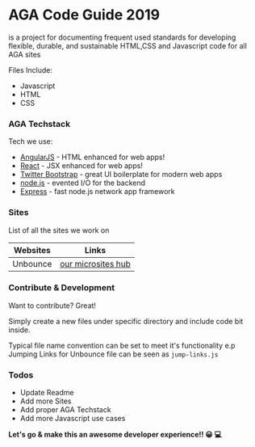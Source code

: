 # AGA Code Guide 2019
is a project for documenting frequent used standards for developing flexible, durable, and sustainable HTML,CSS and Javascript code for all AGA sites

Files Include:

  - Javascript
  - HTML
  - CSS

### AGA Techstack

Tech we use:

* [AngularJS] - HTML enhanced for web apps!
* [React] - JSX enhanced for web apps!
* [Twitter Bootstrap] - great UI boilerplate for modern web apps
* [node.js] - evented I/O for the backend
* [Express] - fast node.js network app framework

### Sites

List of all the sites we work on

| Websites | Links |
| ------ | ------ |
| Unbounce | [our microsites hub][unbounce] |


### Contribute & Development

Want to contribute? Great!

Simply create a new files under specific directory and include code bit inside.

Typical file name convention can be set to meet it's functionality 
e.p Jumping Links for Unbounce file can be seen as `jump-links.js`


### Todos

 - Update Readme
 - Add more Sites
 - Add proper AGA Techstack
 - Add more Javascript use cases


**Let's go & make this an awesome developer experience!! 😀 💻**


   [React]: <https://github.com/facebook/react>
   [node.js]: <http://nodejs.org>
   [Twitter Bootstrap]: <http://twitter.github.com/bootstrap/>
   [express]: <http://expressjs.com>
   [AngularJS]: <http://angularjs.org>
   [dillinger.io]: <https://dillinger.io/>
   [unbounce]: <https://app.unbounce.com/users/sign_in>

